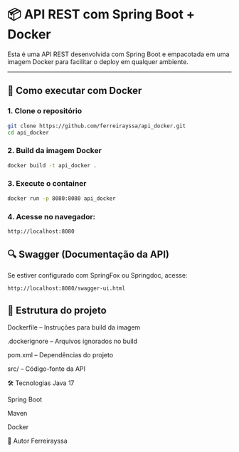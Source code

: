 # 📦 API REST com Spring Boot + Docker

Esta é uma API REST desenvolvida com Spring Boot e empacotada em uma imagem Docker para facilitar o deploy em qualquer ambiente.

---

## 🚀 Como executar com Docker

### 1. Clone o repositório

```bash
git clone https://github.com/ferreirayssa/api_docker.git
cd api_docker
```

### 2. Build da imagem Docker
```bash
docker build -t api_docker .
```
### 3. Execute o container
```bash
docker run -p 8080:8080 api_docker
```
### 4. Acesse no navegador:
```bash
http://localhost:8080
```
## 🔍 Swagger (Documentação da API)
Se estiver configurado com SpringFox ou Springdoc, acesse:
```bash
http://localhost:8080/swagger-ui.html
```
## 🧱 Estrutura do projeto
Dockerfile – Instruções para build da imagem

.dockerignore – Arquivos ignorados no build

pom.xml – Dependências do projeto

src/ – Código-fonte da API

🛠️ Tecnologias
Java 17

Spring Boot

Maven

Docker

👤 Autor
Ferreirayssa
